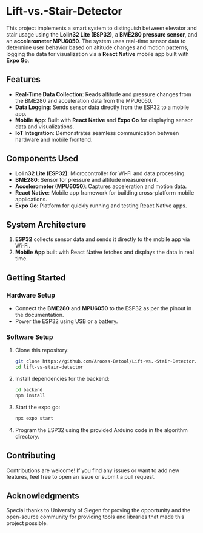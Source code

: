 # Lift-vs.-Stair-Detector
This project implements a smart system to distinguish between elevator and stair usage using the **Lolin32 Lite (ESP32)**, a **BME280 pressure sensor**, and an **accelerometer MPU6050**. The system uses real-time sensor data to determine user behavior based on altitude changes and motion patterns, logging the data for visualization via a **React Native** mobile app built with **Expo Go**.

## Features  
- **Real-Time Data Collection**: Reads altitude and pressure changes from the BME280 and acceleration data from the MPU6050.  
- **Data Logging**: Sends sensor data directly from the ESP32 to a mobile app.  
- **Mobile App**: Built with **React Native** and **Expo Go** for displaying sensor data and visualizations.  
- **IoT Integration**: Demonstrates seamless communication between hardware and mobile frontend.  

## Components Used  
- **Lolin32 Lite (ESP32)**: Microcontroller for Wi-Fi and data processing.  
- **BME280**: Sensor for pressure and altitude measurement.  
- **Accelerometer (MPU6050)**: Captures acceleration and motion data.  
- **React Native**: Mobile app framework for building cross-platform mobile applications.  
- **Expo Go**: Platform for quickly running and testing React Native apps.  

## System Architecture  
1. **ESP32** collects sensor data and sends it directly to the mobile app via Wi-Fi.  
2. **Mobile App** built with React Native fetches and displays the data in real time.  

## Getting Started  

### Hardware Setup  
- Connect the **BME280** and **MPU6050** to the ESP32 as per the pinout in the documentation.  
- Power the ESP32 using USB or a battery.  

### Software Setup  
1. Clone this repository:  
   ```bash
   git clone https://github.com/Aroosa-Batool/Lift-vs.-Stair-Detector.git
   cd lift-vs-stair-detector
2. Install dependencies for the backend:
    ```bash
    cd backend
    npm install
3. Start the expo go:
    ```bash
    npx expo start
4. Program the ESP32 using the provided Arduino code in the algorithm directory.


## Contributing  
Contributions are welcome! If you find any issues or want to add new features, feel free to open an issue or submit a pull request.  

## Acknowledgments  
Special thanks to University of Siegen for proving the opportunity and the open-source community for providing tools and libraries that made this project possible.  